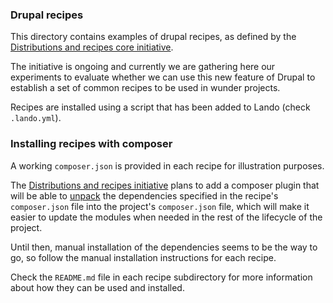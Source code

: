 ### Drupal recipes

This directory contains examples of drupal recipes, as defined by the [Distributions and recipes core initiative](https://www.drupal.org/project/distributions_recipes).

The initiative is ongoing and currently we are gathering here our experiments to evaluate whether we can use this new
feature of Drupal to establish a set of common recipes to be used in wunder projects.

Recipes are installed using a script that has been added to Lando (check `.lando.yml`).

### Installing recipes with composer

A working `composer.json` is provided in each recipe for illustration purposes.

The [Distributions and recipes initiative](https://www.drupal.org/project/distributions_recipes) plans to add a composer
plugin that will be able to [unpack](http://fabien.potencier.org/symfony4-unpack-the-packs.html) the dependencies specified in
the recipe's `composer.json` file into the project's `composer.json` file, which will make it easier to update the
modules when needed in the rest of the lifecycle of the project.

Until then, manual installation of the dependencies seems to be the way to go, so follow the manual installation instructions for each recipe.

Check the `README.md` file in each recipe subdirectory for more information about how they can be used and installed.
